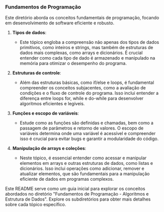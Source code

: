 ### Fundamentos de Programação

Este diretório aborda os conceitos fundamentais de programação, focando em desenvolvimento de software eficiente e robusto.

1. **Tipos de dados**:
   - Este tópico engloba a compreensão não apenas dos tipos de dados primitivos, como inteiros e strings, mas também de estruturas de dados mais complexas, como arrays e dicionários. É crucial entender como cada tipo de dado é armazenado e manipulado na memória para otimizar o desempenho do programa.

2. **Estruturas de controle**:
   - Além das estruturas básicas, como if/else e loops, é fundamental compreender os conceitos subjacentes, como a avaliação de condições e o fluxo de controle do programa. Isso inclui entender a diferença entre loops for, while e do-while para desenvolver algoritmos eficientes e legíveis.

3. **Funções e escopo de variáveis**:
   - Estude como as funções são definidas e chamadas, bem como a passagem de parâmetros e retorno de valores. O escopo de variáveis determina onde uma variável é acessível e compreender isso é crucial para evitar bugs e garantir a modularidade do código.

4. **Manipulação de arrays e coleções**:
   - Neste tópico, é essencial entender como acessar e manipular elementos em arrays e outras estruturas de dados, como listas e dicionários. Isso inclui operações como adicionar, remover e atualizar elementos, que são fundamentais para a manipulação eficiente de dados em programas complexos.

Este README serve como um guia inicial para explorar os conceitos abordados no diretório "Fundamentos de Programação - Algoritmos e Estrutura de Dados". Explore os subdiretórios para obter mais detalhes sobre cada tópico específico.
